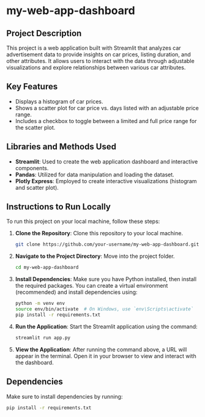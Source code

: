 # my-web-app-dashboard

## Project Description
This project is a web application built with Streamlit that analyzes car advertisement data to provide insights on car prices, listing duration, and other attributes. It allows users to interact with the data through adjustable visualizations and explore relationships between various car attributes.

## Key Features
- Displays a histogram of car prices.
- Shows a scatter plot for car price vs. days listed with an adjustable price range.
- Includes a checkbox to toggle between a limited and full price range for the scatter plot.

## Libraries and Methods Used
- **Streamlit**: Used to create the web application dashboard and interactive components.
- **Pandas**: Utilized for data manipulation and loading the dataset.
- **Plotly Express**: Employed to create interactive visualizations (histogram and scatter plot).

## Instructions to Run Locally
To run this project on your local machine, follow these steps:

1. **Clone the Repository**: Clone this repository to your local machine.
    ```bash
    git clone https://github.com/your-username/my-web-app-dashboard.git
    ```

2. **Navigate to the Project Directory**: Move into the project folder.
    ```bash
    cd my-web-app-dashboard
    ```

3. **Install Dependencies**: Make sure you have Python installed, then install the required packages. You can create a virtual environment (recommended) and install dependencies using:
    ```bash
    python -m venv env
    source env/bin/activate  # On Windows, use `env\Scripts\activate`
    pip install -r requirements.txt
    ```

4. **Run the Application**: Start the Streamlit application using the command:
    ```bash
    streamlit run app.py
    ```

5. **View the Application**: After running the command above, a URL will appear in the terminal. Open it in your browser to view and interact with the dashboard.

## Dependencies
Make sure to install dependencies by running:
```bash
pip install -r requirements.txt
